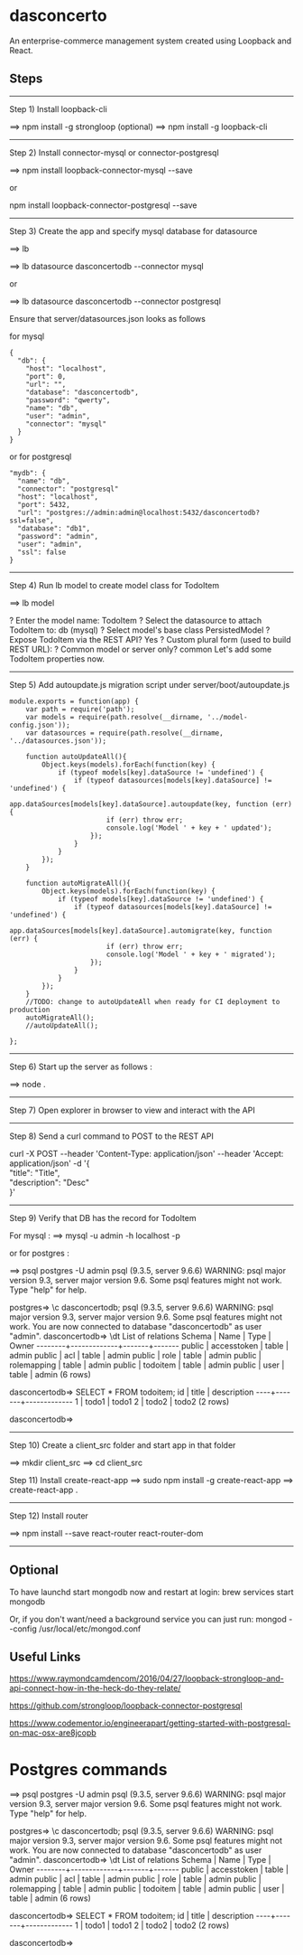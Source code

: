 # dasconcerto

An enterprise-commerce management system created using Loopback and React. 

## Steps

-----------------------------------------------------------------------
Step 1) Install loopback-cli

==> npm install -g strongloop (optional)
==> npm install -g loopback-cli

-----------------------------------------------------------------------
Step 2) Install connector-mysql or connector-postgresql


==> npm install loopback-connector-mysql --save

or

npm install loopback-connector-postgresql --save

--------------------------------------------------------------------
Step 3) Create the app and specify mysql database for datasource

==> lb

==> lb datasource dasconcertodb --connector mysql

or 

==> lb datasource dasconcertodb --connector postgresql

Ensure that server/datasources.json looks as follows 

for mysql
~~~
{
  "db": {
    "host": "localhost",
    "port": 0,
    "url": "",
    "database": "dasconcertodb",
    "password": "qwerty",
    "name": "db",
    "user": "admin",
    "connector": "mysql"
  }
}
~~~

or for postgresql

~~~
"mydb": {
  "name": "db",
  "connector": "postgresql"
  "host": "localhost",
  "port": 5432,
  "url": "postgres://admin:admin@localhost:5432/dasconcertodb?ssl=false",
  "database": "db1",
  "password": "admin",
  "user": "admin",
  "ssl": false
}
~~~

-----------------------------------------------------------------------

Step 4) Run lb model to create model class for TodoItem 


==> lb model

? Enter the model name: TodoItem
? Select the datasource to attach TodoItem to: db (mysql)
? Select model's base class PersistedModel
? Expose TodoItem via the REST API? Yes
? Custom plural form (used to build REST URL): 
? Common model or server only? common
Let's add some TodoItem properties now.

-----------------------------------------------------------------------

Step 5) Add autoupdate.js migration script under server/boot/autoupdate.js

~~~
module.exports = function(app) {
    var path = require('path');
    var models = require(path.resolve(__dirname, '../model-config.json'));
    var datasources = require(path.resolve(__dirname, '../datasources.json'));

    function autoUpdateAll(){
        Object.keys(models).forEach(function(key) {
            if (typeof models[key].dataSource != 'undefined') {
                if (typeof datasources[models[key].dataSource] != 'undefined') {
                    app.dataSources[models[key].dataSource].autoupdate(key, function (err) {
                        if (err) throw err;
                        console.log('Model ' + key + ' updated');
                    });
                }
            }
        });
    }

    function autoMigrateAll(){
        Object.keys(models).forEach(function(key) {
            if (typeof models[key].dataSource != 'undefined') {
                if (typeof datasources[models[key].dataSource] != 'undefined') {
                    app.dataSources[models[key].dataSource].automigrate(key, function (err) {
                        if (err) throw err;
                        console.log('Model ' + key + ' migrated');
                    });
                }
            }
        });
    }
    //TODO: change to autoUpdateAll when ready for CI deployment to production
    autoMigrateAll();
    //autoUpdateAll();

};
~~~



------------------------------------------------------------------------
Step 6) Start up the server as follows : 


==> node .

------------------------------------------------------------------------
Step 7) Open explorer in browser to view and interact with the API 




------------------------------------------------------------------------
Step 8) Send a curl command to POST to the REST API 


curl -X POST --header 'Content-Type: application/json' --header 'Accept: application/json' -d '{ \
   "title": "Title", \
   "description": "Desc" \
 }'

------------------------------------------------------------------------
Step 9) Verify that DB has the record for TodoItem

For mysql : 
==> mysql -u admin -h localhost -p


or for postgres : 

==> psql postgres -U admin
psql (9.3.5, server 9.6.6)
WARNING: psql major version 9.3, server major version 9.6.
         Some psql features might not work.
Type "help" for help.

postgres=> \c dasconcertodb;
psql (9.3.5, server 9.6.6)
WARNING: psql major version 9.3, server major version 9.6.
         Some psql features might not work.
You are now connected to database "dasconcertodb" as user "admin".
dasconcertodb=> \dt
          List of relations
 Schema |    Name     | Type  | Owner 
--------+-------------+-------+-------
 public | accesstoken | table | admin
 public | acl         | table | admin
 public | role        | table | admin
 public | rolemapping | table | admin
 public | todoitem    | table | admin
 public | user        | table | admin
(6 rows)

dasconcertodb=> SELECT * FROM todoitem;
 id | title | description 
----+-------+-------------
  1 | todo1 | todo1
  2 | todo2 | todo2
(2 rows)

dasconcertodb=> 


------------------------------------------------------------------------


Step 10) Create a client_src folder and start app in that folder


==> mkdir client_src
==> cd client_src



Step 11) Install create-react-app 
==> sudo npm install -g create-react-app
==> create-react-app .


------------------------------------------------------------------------

Step 12) Install router 


==> npm install --save react-router react-router-dom


------------------------------------------------------------------------
## Optional

To have launchd start mongodb now and restart at login:
  brew services start mongodb

Or, if you don't want/need a background service you can just run:
  mongod --config /usr/local/etc/mongod.conf


## Useful Links

https://www.raymondcamdencom/2016/04/27/loopback-strongloop-and-api-connect-how-in-the-heck-do-they-relate/


https://github.com/strongloop/loopback-connector-postgresql

https://www.codementor.io/engineerapart/getting-started-with-postgresql-on-mac-osx-are8jcopb



# Postgres commands

==> psql postgres -U admin
psql (9.3.5, server 9.6.6)
WARNING: psql major version 9.3, server major version 9.6.
         Some psql features might not work.
Type "help" for help.

postgres=> \c dasconcertodb;
psql (9.3.5, server 9.6.6)
WARNING: psql major version 9.3, server major version 9.6.
         Some psql features might not work.
You are now connected to database "dasconcertodb" as user "admin".
dasconcertodb=> \dt
          List of relations
 Schema |    Name     | Type  | Owner 
--------+-------------+-------+-------
 public | accesstoken | table | admin
 public | acl         | table | admin
 public | role        | table | admin
 public | rolemapping | table | admin
 public | todoitem    | table | admin
 public | user        | table | admin
(6 rows)

dasconcertodb=> SELECT * FROM todoitem;
 id | title | description 
----+-------+-------------
  1 | todo1 | todo1
  2 | todo2 | todo2
(2 rows)

dasconcertodb=> 